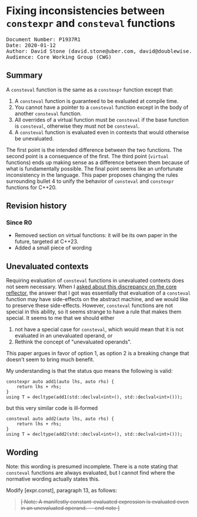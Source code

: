 # Fixing inconsistencies between `constexpr` and `consteval` functions

<pre>Document Number: P1937R1
Date: 2020-01-12
Author: David Stone (david.stone@uber.com, david@doublewise.net)
Audience: Core Working Group (CWG)</pre>

## Summary

A `consteval` function is the same as a `constexpr` function except that:
1) A `consteval` function is guaranteed to be evaluated at compile time.
2) You cannot have a pointer to a `consteval` function except in the body of another `consteval` function.
3) All overrides of a virtual function must be `consteval` if the base function is `consteval`, otherwise they must not be `consteval`.
4) A `consteval` function is evaluated even in contexts that would otherwise be unevaluated.

The first point is the intended difference between the two functions. The second point is a consequence of the first. The third point (`virtual` functions) ends up making sense as a difference between them because of what is fundamentally possible. The final point seems like an unfortunate inconsistency in the language. This paper proposes changing the rules surrounding bullet 4 to unify the behavior of `consteval` and `constexpr` functions for C++20.

## Revision history

### Since R0

* Removed section on virtual functions: it will be its own paper in the future, targeted at C++23.
* Added a small piece of wording

## Unevaluated contexts

Requiring evaluation of `consteval` functions in unevaluated contexts does not seem necessary. When I [asked about this discrepancy on the core reflector](https://lists.isocpp.org/core/2019/09/7249.php), the answer that I got was essentially that evaluation of a `consteval` function may have side-effects on the abstract machine, and we would like to preserve these side-effects. However, `consteval` functions are not special in this ability, so it seems strange to have a rule that makes them special. It seems to me that we should either

1) not have a special case for `consteval`, which would mean that it is not evaluated in an unevaluated operand, or
2) Rethink the concept of "unevaluated operands".

This paper argues in favor of option 1, as option 2 is a breaking change that doesn't seem to bring much benefit.

My understanding is that the status quo means the following is valid:

```
constexpr auto add1(auto lhs, auto rhs) {
    return lhs + rhs;
}
using T = decltype(add1(std::declval<int>(), std::declval<int>()));
```

but this very similar code is ill-formed

```
consteval auto add2(auto lhs, auto rhs) {
    return lhs + rhs;
}
using T = decltype(add2(std::declval<int>(), std::declval<int>()));
```

## Wording

Note: this wording is presumed incomplete. There is a note stating that `consteval` functions are always evaluated, but I cannot find where the normative wording actually states this.

Modify [expr.const], paragraph 13, as follows:

> <s>[ Note: A manifestly constant-evaluated expression is evaluated even in an unevaluated operand. — end note ]</s>